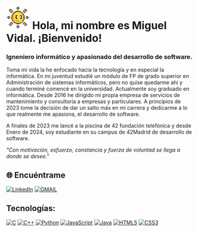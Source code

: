 # ![MiguelViHe](https://github.com/MiguelViHe/MiguelViHe/blob/eaa441d7b911d3292193e46c32414e70c950a3ed/solete_emote.png) Hola, mi nombre es Miguel Vidal. ¡Bienvenido!

### Igneniero informático y apasionado del desarrollo de software.

Toma mi vida la he enfocado hacia la tecnología y en especial la informática. En mi juventud estudié un módulo de FP de grado superior en Administración de sistemas informáticos, pero no quise quedarme ahi y cuando terminé comencé en la universidad. Actualmente soy graduado en informática.
Desde 2016 he dirigido mi propia empresa de servicios de mantenimiento y consultoría a empresas y particulares. A principios de 2023 tome la decisión de dar un salto más en mi carrera y dedicarme a lo que realmente me apasiona, el desarrollo de software.

A finales de 2023 me lancé a la piscina de 42 fundación telefónica y desde Enero de 2024, soy estudiante en su campus de 42Madrid de desarrollo de software.

_"Con motivación, esfuerzo, constancia y fuerza de voluntad se llega a donde se desee."_

## 🌐 Encuéntrame

<a href="https://www.linkedin.com/in/miguel-vidal-hernando-1b7667266/" target="_blank">![LinkedIn](https://img.shields.io/badge/LinkedIn-%230077B5.svg?logo=linkedin&logoColor=white)</a>
<a href="mailto:miguelvidalhernando@gmail.com" target="_blank">![GMAIL](https://img.shields.io/badge/Gmail-EA4335?style=flat&logo=Gmail&logoColor=white)</a>

## Tecnologías:

[![C](https://img.shields.io/badge/c-%2300599C.svg?style=for-the-badge&logo=c&logoColor=white)]()
[![C++](https://img.shields.io/badge/C++-00599C?style=for-the-badge&logo=C%2B%2B&logoColor=white)]()
[![Python](https://img.shields.io/badge/Python-blue?style=for-the-badge&logo=python&logoColor=yellow&labelColor=blue)]()
[![JavaScript](https://img.shields.io/badge/javascript-%23323330.svg?style=for-the-badge&logo=javascript&logoColor=%23F7DF1E)]()
[![Java](https://img.shields.io/badge/Java-007396?style=for-the-badge&logo=java&logoColor=white&labelColor=101010)]()
[![HTML5](https://img.shields.io/badge/html5-%23E34F26.svg?style=for-the-badge&logo=html5&logoColor=white)](🌱)
[![CSS3](https://img.shields.io/badge/css3-%231572B6.svg?style=for-the-badge&logo=css3&logoColor=white)](🌱)

<!--
# 📊 Estadísticas GitHub:
![](https://github-readme-stats.vercel.app/api?username=MiguelViHe&theme=radical&hide_border=false&include_all_commits=true&count_private=true)<br/>
![](https://github-readme-streak-stats.herokuapp.com/?user=MiguelViHe&theme=radical&hide_border=false)<br/>
![](https://github-readme-stats.vercel.app/api/top-langs/?username=MiguelViHe&theme=radical&hide_border=false&include_all_commits=true&count_private=true&layout=compact)

## 🏆 trofeos github
![](https://github-trophies.vercel.app/?username=MiguelViHe&theme=onedark&no-frame=true&no-bg=true&margin-w=4)
-->
<!--
**MiguelViHe/MiguelViHe** is a ✨ _special_ ✨ repository because its `README.md` (this file) appears on your GitHub profile.

Here are some ideas to get you started:
- 🌱 I’m currently learning Python, JavaScript
- 🔭 I’m currently working on ...
- 🌱 I’m currently learning ...
- 👯 I’m looking to collaborate on ...
- 🤔 I’m looking for help with ...
- 💬 Ask me about ...
- 📫 How to reach me: ...
- 😄 Pronouns: ...
- ⚡ Fun fact: ...
-->
